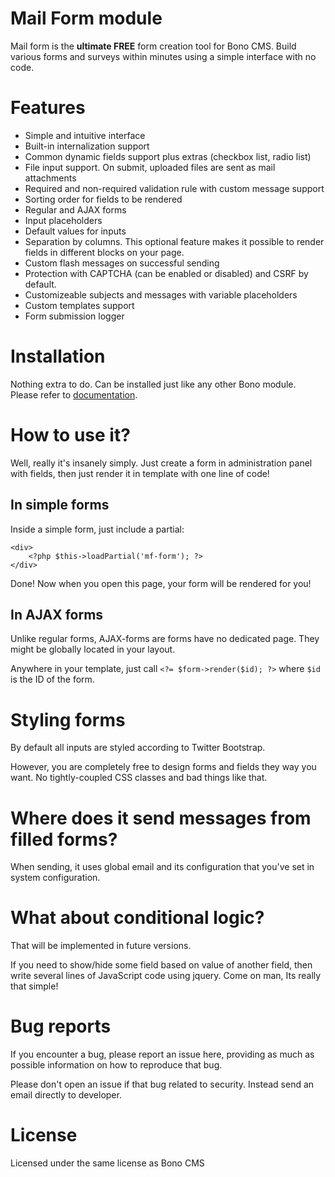 
# Mail Form module

Mail form is the **ultimate FREE** form creation tool for Bono CMS. Build various forms and surveys within minutes using a simple interface with no code.

# Features

- Simple and intuitive interface
- Built-in internalization support
- Common dynamic fields support plus extras (checkbox list, radio list)
- File input support. On submit, uploaded files are sent as mail attachments
- Required and non-required validation rule with custom message support
- Sorting order for fields to be rendered
- Regular and AJAX forms
- Input placeholders
- Default values for inputs
- Separation by columns. This optional feature makes it possible to render fields in different blocks on your page.
- Custom flash messages on successful sending
- Protection with CAPTCHA (can be enabled or disabled) and CSRF by default.
- Customizeable subjects and messages with variable placeholders
- Custom templates support
- Form submission logger

# Installation

Nothing extra to do. Can be installed just like any other Bono module. Please refer to [documentation](https://bono-docs.readthedocs.io/en/latest/Modules/Mail%20forms/).

# How to use it?

Well, really it's insanely simply. Just create a form in administration panel with fields, then just render it in template with one line of code!

## In simple forms

Inside a simple form, just include a partial:

    <div>
        <?php $this->loadPartial('mf-form'); ?>
    </div>

Done! Now when you open this page, your form will be rendered for you!

## In AJAX forms

Unlike regular forms, AJAX-forms are forms have no dedicated page. They might be globally located in your layout.

Anywhere in your template, just call `<?= $form->render($id); ?>` where `$id` is the ID of the form.


# Styling forms

By default all inputs are styled according to Twitter Bootstrap.

However, you are completely free to design forms and fields they way you want. No tightly-coupled CSS classes and bad things like that.

# Where does it send messages from filled forms?

When sending, it uses global email and its configuration that you've set in system configuration.


# What about conditional logic?

That will be implemented in future versions.

If you need to show/hide some field based on value of another field, then write several lines of JavaScript code using jquery. Come on man, Its really that simple!


# Bug reports

If you encounter a bug, please report an issue here, providing as much as possible information on how to reproduce that bug. 

Please don't open an issue if that bug related to security. Instead send an email directly to developer.

# License

Licensed under the same license as Bono CMS